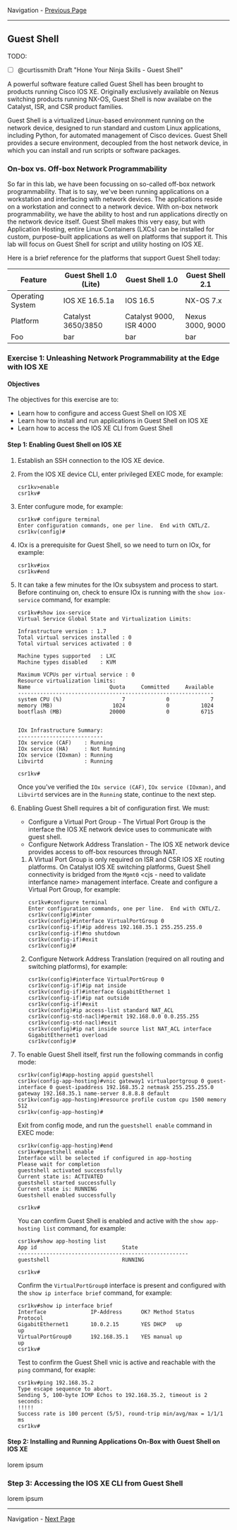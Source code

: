 Navigation - [Previous Page](LTRDEV-1100-Guide-03e.md)

---

## Guest Shell

TODO:

- [ ] @curtissmith Draft "Hone Your Ninja Skills - Guest Shell"

A powerful software feature called Guest Shell has been brought to products running Cisco IOS XE.  Originally 
exclusively available on Nexus switching products running NX-OS, Guest Shell is now availabe on the Catalyst, ISR, 
and CSR product families.

Guest Shell is a virtualized Linux-based environment running on the network device, designed to run standard and custom 
Linux applications, including Python, for automated management of Cisco devices.  Guest Shell provides a secure 
environment, decoupled from the host network device, in which you can install and run scripts or software packages.

### On-box vs. Off-box Network Programmability

So far in this lab, we have been focussing on so-called off-box network programmability.  That is to say, we've been 
running applications on a workstation and interfacing with network devices.  The applications reside on a workstation
and connect to a network device.  With on-box network programmability, we have the ability to host and run 
applications directly on the network device itself.  Guest Shell makes this very easy, but with Application Hosting, 
entire Linux Containers (LXCs) can be installed for custom, purpose-built applications as well on platforms that 
support it.  This lab will focus on Guest Shell for script and utility hosting on IOS XE.

Here is a brief reference for the platforms that support Guest Shell today:

| Feature | Guest Shell 1.0 (Lite) | Guest Shell 1.0 | Guest Shell 2.1 |
| --- | --- | --- | --- |
| Operating System | IOS XE 16.5.1a | IOS 16.5 | NX-OS 7.x |
| Platform | Catalyst 3650/3850 | Catalyst 9000, ISR 4000 | Nexus 3000, 9000 |
| Foo | bar | bar | bar |

### Exercise 1: Unleashing Network Programmability at the Edge with IOS XE

#### Objectives

The objectives for this exercise are to:

* Learn how to configure and access Guest Shell on IOS XE
* Learn how to install and run applications in Guest Shell on IOS XE
* Learn how to access the IOS XE CLI from Guest Shell 

#### Step 1: Enabling Guest Shell on IOS XE

1. Establish an SSH connection to the IOS XE device.
2. From the IOS XE device CLI, enter privileged EXEC mode, for example:
    ```
    csr1kv>enable
    csr1kv#
    ```
3. Enter confugure mode, for example:
    ```
    csr1kv# configure terminal
    Enter configuration commands, one per line.  End with CNTL/Z.
    csr1kv(config)#
    ```
4. IOx is a prerequisite for Guest Shell, so we need to turn on IOx, for example:
    ```
    csr1kv#iox
    csr1kv#end
    ```
 5. It can take a few minutes for the IOx subsystem and process to start.  Before continuing on, check to ensure 
 IOx is running with the `show iox-service` command, for example:
    ```
    csr1kv#show iox-service 
    Virtual Service Global State and Virtualization Limits:
    
    Infrastructure version : 1.7
    Total virtual services installed : 0
    Total virtual services activated : 0
    
    Machine types supported   : LXC
    Machine types disabled    : KVM
    
    Maximum VCPUs per virtual service : 0
    Resource virtualization limits:
    Name                         Quota     Committed     Available  
    --------------------------------------------------------------
    system CPU (%)                   7             0             7  
    memory (MB)                   1024             0          1024  
    bootflash (MB)               20000             0          6715  
    
    
    IOx Infrastructure Summary:
    ---------------------------
    IOx service (CAF)    : Running 
    IOx service (HA)     : Not Running 
    IOx service (IOxman) : Running 
    Libvirtd             : Running 
    
    csr1kv#

    ```
    
    Once you've verified the `IOx service (CAF)`, `IOx service (IOxman)`, and `Libvirtd` services are in the 
    `Running` state, continue to the next step.
6. Enabling Guest Shell requires a bit of configuration first.  We must:
    * Configure a Virtual Port Group - The Virtual Port Group is the interface the IOS XE network device uses to 
        communicate with guest shell.
    * Configure Network Address Translation - The IOS XE network device provides access to off-box resources through 
        NAT.
    1. A Virtual Port Group is only required on ISR and CSR IOS XE routing platforms.  On Catalyst IOS XE switching 
    platforms, Guest Shell connectivity is bridged from the `Mgmt0` <cjs - need to validate interfance name> management 
    interface.  Create and configure a Virtual Port Group, for example:
        ```
        csr1kv#configure terminal 
        Enter configuration commands, one per line.  End with CNTL/Z.
        csr1kv(config)#inter
        csr1kv(config)#interface VirtualPortGroup 0
        csr1kv(config-if)#ip address 192.168.35.1 255.255.255.0
        csr1kv(config-if)#no shutdown 
        csr1kv(config-if)#exit
        csr1kv(config)#

        ```
    2. Configure Network Address Translation (required on all routing and switching platforms), for example:
        ```
        csr1kv(config)#interface VirtualPortGroup 0
        csr1kv(config-if)#ip nat inside
        csr1kv(config-if)#interface GigabitEthernet 1
        csr1kv(config-if)#ip nat outside
        csr1kv(config-if)#exit
        csr1kv(config)#ip access-list standard NAT_ACL
        csr1kv(config-std-nacl)#permit 192.168.0.0 0.0.255.255
        csr1kv(config-std-nacl)#exit
        csr1kv(config)#ip nat inside source list NAT_ACL interface GigabitEthernet1 overload
        csr1kv(config)#
        ```
7.  To enable Guest Shell itself, first run the following commands in config mode:
    ```
    csr1kv(config)#app-hosting appid guestshell
    csr1kv(config-app-hosting)#vnic gateway1 virtualportgroup 0 guest-interface 0 guest-ipaddress 192.168.35.2 netmask 255.255.255.0 gateway 192.168.35.1 name-server 8.8.8.8 default
    csr1kv(config-app-hosting)#resource profile custom cpu 1500 memory 512
    csr1kv(config-app-hosting)#
    ```
    
    Exit from config mode, and run the `guestshell enable` command in EXEC mode:
    
    ```
    csr1kv(config-app-hosting)#end
    csr1kv#guestshell enable
    Interface will be selected if configured in app-hosting
    Please wait for completion
    guestshell activated successfully
    Current state is: ACTIVATED
    guestshell started successfully
    Current state is: RUNNING
    Guestshell enabled successfully
    
    csr1kv#
    ```
    
    You can confirm Guest Shell is enabled and active with the `show app-hosting list` command, for example:
    
    ```
    csr1kv#show app-hosting list
    App id                           State
    ------------------------------------------------------
    guestshell                       RUNNING
    
    csr1kv#
    ```
    
    Confirm the `VirtualPortGroup0` interface is present and configured with the `show ip interface brief` command, for 
    example:
    
    ``` 
    csr1kv#show ip interface brief
    Interface              IP-Address      OK? Method Status                Protocol
    GigabitEthernet1       10.0.2.15       YES DHCP   up                    up      
    VirtualPortGroup0      192.168.35.1    YES manual up                    up      
    csr1kv#
    ```
    
    Test to confirm the Guest Shell vnic is active and reachable with the `ping` command, for exaple:
    
    ```
    csr1kv#ping 192.168.35.2
    Type escape sequence to abort.
    Sending 5, 100-byte ICMP Echos to 192.168.35.2, timeout is 2 seconds:
    !!!!!
    Success rate is 100 percent (5/5), round-trip min/avg/max = 1/1/1 ms
    csr1kv#
    ```

#### Step 2: Installing and Running Applications On-Box with Guest Shell on IOS XE

lorem ipsum

### Step 3: Accessing the IOS XE CLI from Guest Shell

lorem ipsum

---

Navigation - [Next Page](LTRDEV-1100-Guide-04.md)
